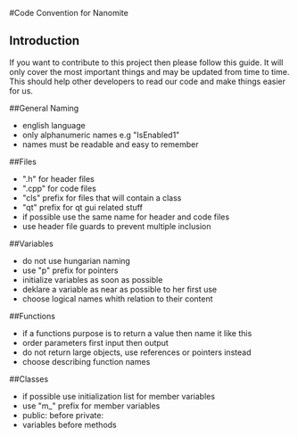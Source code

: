 #Code Convention for Nanomite

## Introduction
If you want to contribute to this project then please follow this guide. It will only
cover the most important things and may be updated from time to time. This should help
other developers to read our code and make things easier for us.

##General Naming
- english language
- only alphanumeric names e.g "IsEnabled1"
- names must be readable and easy to remember 

##Files
- ".h" for header files
- ".cpp" for code files
- "cls" prefix for files that will contain a class
- "qt" prefix for qt gui related stuff
- if possible use the same name for header and code files
- use header file guards to prevent multiple inclusion

##Variables
- do not use hungarian naming
- use "p" prefix for pointers
- initialize variables as soon as possible
- deklare a variable as near as possible to her first use
- choose logical names whith relation to their content

##Functions
- if a functions purpose is to return a value then name it like this
- order parameters first input then output
- do not return large objects, use references or pointers instead
- choose describing function names

##Classes
- if possible use initialization list for member variables
- use "m_" prefix for member variables
- public: before private:
- variables before methods